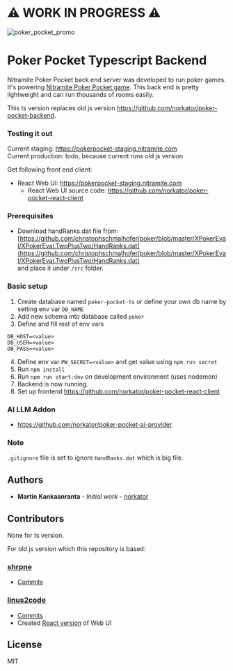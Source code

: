 # ⚠️ WORK  IN PROGRESS ⚠️

![poker_pocket_promo](./poker_pocket.png)

# Poker Pocket Typescript Backend

Nitramite Poker Pocket back end server was developed to run poker games. It's powering
[Nitramite Poker Pocket game](https://pokerpocket.nitramite.com/). This back end is pretty lightweight
and can run thousands of rooms easily.

This ts version replaces old js version https://github.com/norkator/poker-pocket-backend.

### Testing it out

Current staging: https://pokerpocket-staging.nitramite.com  
Current production: todo, because current runs old js version

Get following front end client:

* React Web UI: https://pokerpocket-staging.nitramite.com
    * React Web UI source code: https://github.com/norkator/poker-pocket-react-client

### Prerequisites

* Download handRanks.dat file
  from: [https://github.com/christophschmalhofer/poker/blob/master/XPokerEval/XPokerEval.TwoPlusTwo/HandRanks.dat](https://github.com/christophschmalhofer/poker/blob/master/XPokerEval/XPokerEval.TwoPlusTwo/HandRanks.dat)  
  and place it under `/src` folder.

### Basic setup

1. Create database named `poker-pocket-ts` or define your own db name by setting env var `DB_NAME`
2. Add new schema into database called `poker`
3. Define and fill rest of env vars

```
DB_HOST=<value>
DB_USER=<value>
DB_PASS=<value>
```

4. Define env var `PW_SECRET=<value>` and get value using `npm run secret`
5. Run `npm install`
6. Run `npm run start:dev` on development environment (uses nodemon)
7. Backend is now running.
8. Set up frontend https://github.com/norkator/poker-pocket-react-client

### AI LLM Addon

* https://github.com/norkator/poker-pocket-ai-provider

### Note

`.gitignore` file is set to ignore `HandRanks.dat` which is big file.

## Authors

* **Martin Kankaanranta** - *Initial work* - [norkator](https://github.com/norkator)

## Contributors

None for ts version.

For old js version which this repository is based:

### [shrpne](https://github.com/shrpne)

* [Commits](https://github.com/norkator/poker-pocket-backend/commits?author=shrpne)

### [linus2code](https://github.com/linus2code)

* [Commits](https://github.com/norkator/poker-pocket-backend/commits?author=linus2code)
* Created [React version](https://github.com/linus2code/poker-pocket-react-client) of Web UI

## License

MIT
